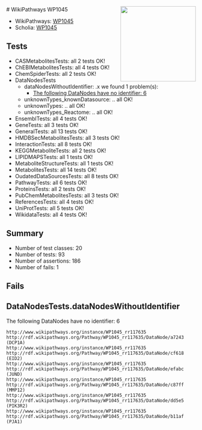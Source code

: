 <img style="float: right; width: 200px" src="https://upload.wikimedia.org/wikipedia/commons/thumb/8/83/Wplogo_with_text_500.png/640px-Wplogo_with_text_500.png" />
# WikiPathways WP1045

* WikiPathways: [WP1045](https://wikipathways.org/pathways/WP1045)
* Scholia: [WP1045](https://scholia.toolforge.org/wikipathways/WP1045)
## Tests
* CASMetabolitesTests: all 2 tests OK!
* ChEBIMetabolitesTests: all 4 tests OK!
* ChemSpiderTests: all 2 tests OK!
* DataNodesTests
    * dataNodesWithoutIdentifier: .x we found 1 problem(s):
        * [The following DataNodes have no identifier: 6](#d2d32fa5)
    * unknownTypes_knownDatasource: .. all OK!
    * unknownTypes: .. all OK!
    * unknownTypes_Reactome: .. all OK!
* EnsemblTests: all 4 tests OK!
* GeneTests: all 3 tests OK!
* GeneralTests: all 13 tests OK!
* HMDBSecMetabolitesTests: all 3 tests OK!
* InteractionTests: all 8 tests OK!
* KEGGMetaboliteTests: all 2 tests OK!
* LIPIDMAPSTests: all 1 tests OK!
* MetaboliteStructureTests: all 1 tests OK!
* MetabolitesTests: all 14 tests OK!
* OudatedDataSourcesTests: all 8 tests OK!
* PathwayTests: all 6 tests OK!
* ProteinsTests: all 2 tests OK!
* PubChemMetabolitesTests: all 3 tests OK!
* ReferencesTests: all 4 tests OK!
* UniProtTests: all 5 tests OK!
* WikidataTests: all 4 tests OK!


## Summary

* Number of test classes: 20
* Number of tests: 93
* Number of assertions: 186
* Number of fails: 1

## Fails

<a name="d2d32fa5" />

## DataNodesTests.dataNodesWithoutIdentifier

The following DataNodes have no identifier: 6
```
http://www.wikipathways.org/instance/WP1045_rr117635 http://rdf.wikipathways.org/Pathway/WP1045_rr117635/DataNode/a7243 (DCP1A)
http://www.wikipathways.org/instance/WP1045_rr117635 http://rdf.wikipathways.org/Pathway/WP1045_rr117635/DataNode/cf618 (EID2)
http://www.wikipathways.org/instance/WP1045_rr117635 http://rdf.wikipathways.org/Pathway/WP1045_rr117635/DataNode/efabc (JUND)
http://www.wikipathways.org/instance/WP1045_rr117635 http://rdf.wikipathways.org/Pathway/WP1045_rr117635/DataNode/c87ff (MMP12)
http://www.wikipathways.org/instance/WP1045_rr117635 http://rdf.wikipathways.org/Pathway/WP1045_rr117635/DataNode/dd5e5 (PIK3R2)
http://www.wikipathways.org/instance/WP1045_rr117635 http://rdf.wikipathways.org/Pathway/WP1045_rr117635/DataNode/b11af (PJA1)
```

